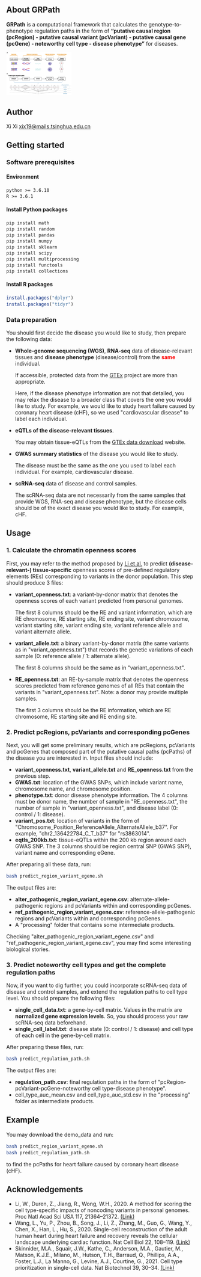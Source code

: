 <!-- ABOUT GRPath -->

## About GRPath

**GRPath** is a computational framework that calculates the genotype-to-phenotype regulation paths in the form of **“putative causal region (pcRegion) - putative causal variant (pcVariant) - putative causal gene (pcGene) - noteworthy cell type - disease phenotype”** for diseases.

<img src=".\figure\fig.jpg" alt="overview" style="zoom:17%;" />



<!-- AUTHOR -->

## Author

Xi Xi xix19@mails.tsinghua.edu.cn



<!-- GETTING STARTED -->

## Getting started

### Software prerequisites

#### Environment

```
python >= 3.6.10
R >= 3.6.1
```



#### Install Python packages

```shell
pip install math
pip install random
pip install pandas
pip install numpy
pip install sklearn
pip install scipy
pip install multiprocessing
pip install functools
pip install collections
```



#### Install R packages

```R
install.packages("dplyr")
install.packages("tidyr")
```


### Data preparation

You should first decide the disease you would like to study, then prepare the following data:

- **Whole-genome sequencing (WGS)**,  **RNA-seq** data of disease-relevant tissues and **disease phenotype** (disease/control) from the <font color='red'>**same**</font> individual.

  If accessible, protected data from the [GTEx](https://gtexportal.org/home/protectedDataAccess) project are more than appropriate.

  Here, if the disease phenotype information are not that detailed, you may relax the disease to a broader class that covers the one you would like to study. For example, we would like to study heart failure caused by coronary heart disease (cHF), so we used "cardiovascular disease" to label each individual.

- **eQTLs of the disease-relevant tissues**.

  You may obtain tissue-eQTLs from the [GTEx data download](https://gtexportal.org/home/datasets) website.

- **GWAS summary statistics** of the disease you would like to study.

  The disease must be the same as the one you used to label each individual. For example, cardiovascular disease.

- **scRNA-seq** data of disease and control samples.

  The scRNA-seq data are not necessarily from the same samples that provide WGS, RNA-seq and disease phenotype, but the disease cells should be of the exact disease you would like to study. For example, cHF.



<!-- USAGE EXAMPLES -->
## Usage

### 1. Calculate the chromatin openness scores

First, you may refer to the method proposed by [Li et al.](https://www.pnas.org/content/117/35/21364) to predict **(disease-relevant-) tissue-specific** openness scores of pre-defined regulatory elements (REs) corresponding to variants in the donor population. This step should produce 3 files:

- **variant_openness.txt**: a variant-by-donor matrix that denotes the openness scores of each variant predicted from personal genomes.

  The first 8 columns should be the RE and variant information, which are RE chromosome, RE starting site, RE ending site, variant chromosome, variant starting site, variant ending site, variant reference allele and variant alternate allele.

- **variant_allele.txt**: a binary variant-by-donor matrix (the same variants as in "variant_openness.txt") that records the genetic variations of each sample (0: reference allele / 1: alternate allele).

  The first 8 columns should be the same as in "variant_openness.txt".

- **RE_openness.txt**: an RE-by-sample matrix that denotes the openness scores predicted from reference genomes of all REs that contain the variants in "variant_openness.txt". Note: a donor may provide multiple samples.

  The first 3 columns should be the RE information, which are RE chromosome, RE starting site and RE ending site.



### 2. Predict pcRegions, pcVariants and corresponding pcGenes

Next, you will get some preliminary results, which are pcRegions, pcVariants and pcGenes that composed part of the putative causal paths (pcPaths) of the disease you are interested in. Input files should include:

- **variant_openness.txt**, **variant_allele.txt** and **RE_openness.txt** from the previous step.
- **GWAS.txt**: location of the GWAS SNPs, which include variant name, chromosome name, and chromosome position.
- **phenotype.txt**: donor disease phenotype information. The 4 columns must be donor name, the number of sample in "RE_openness.txt", the number of sample in "variant_openness.txt", and disease label (0: control / 1: disease).
- **variant_pos.txt**: location of variants in the form of "Chromosome_Position_ReferenceAllele_AlternateAllele_b37". For example, "chr2_136422784_C_T_b37" for "rs3863014".
- **eqtls_200kb.txt**: tissue-eQTLs within the 200 kb region around each GWAS SNP. The 3 columns should be region central SNP (GWAS SNP), variant name and corresponding eGene.



After preparing all these data, run:

```sh
bash predict_region_variant_egene.sh
```



The output files are:

- **alter_pathogenic_region_variant_egene.csv**: alternate-allele-pathogenic regions and pcVariants within and corresponding pcGenes.
- **ref_pathogenic_region_variant_egene.csv**: reference-allele-pathogenic regions and pcVariants within and corresponding pcGenes.
- A "processing" folder that contains some intermediate products.

Checking "alter_pathogenic_region_variant_egene.csv" and "ref_pathogenic_region_variant_egene.csv", you may find some interesting biological stories.



### 3. Predict noteworthy cell types and get the complete regulation paths

Now, if you want to dig further, you could incorporate scRNA-seq data of disease and control samples, and extend the regulation paths to cell type level. You should prepare the following files:

- **single_cell_data.txt**: a gene-by-cell matrix. Values in the matrix are **normalized gene expression levels**. So, you should process your raw scRNA-seq data beforehand.
- **single_cell_label.txt**: disease state (0: control / 1: disease) and cell type of each cell in the gene-by-cell matrix.



After preparing these files, run:

```sh
bash predict_regulation_path.sh
```



The output files are:

- **regulation_path.csv**: final regulation paths in the form of "pcRegion-pcVariant-pcGene-noteworthy cell type-disease phenotype".
- cell_type_auc_mean.csv and cell_type_auc_std.csv in the "processing" folder as intermediate products.



<!-- EXAMPLE -->

## Example

You may download the demo_data and run:

```sh
bash predict_region_variant_egene.sh
bash predict_regulation_path.sh
```

to find the pcPaths for heart failure caused by coronary heart disease (cHF).



<!-- ACKNOWLEDGEMENTS -->

## Acknowledgements

* Li, W., Duren, Z., Jiang, R., Wong, W.H., 2020. A method for scoring the cell type-specific impacts of noncoding variants in personal genomes. Proc Natl Acad Sci USA 117, 21364–21372. [(Link)](https://doi.org/10.1073/pnas.1922703117)
* Wang, L., Yu, P., Zhou, B., Song, J., Li, Z., Zhang, M., Guo, G., Wang, Y., Chen, X., Han, L., Hu, S., 2020. Single-cell reconstruction of the adult human heart during heart failure and recovery reveals the cellular landscape underlying cardiac function. Nat Cell Biol 22, 108–119. [(Link)](https://doi.org/10.1038/s41556-019-0446-7) 
* Skinnider, M.A., Squair, J.W., Kathe, C., Anderson, M.A., Gautier, M., Matson, K.J.E., Milano, M., Hutson, T.H., Barraud, Q., Phillips, A.A., Foster, L.J., La Manno, G., Levine, A.J., Courtine, G., 2021. Cell type prioritization in single-cell data. Nat Biotechnol 39, 30–34. [(Link)](https://doi.org/10.1038/s41587-020-0605-1)

